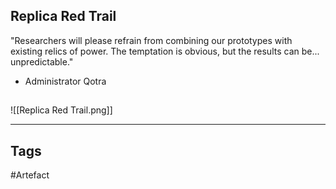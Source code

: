 ## Replica Red Trail
"Researchers will please refrain from combining our prototypes with existing relics of power.
The temptation is obvious, but the results can be... unpredictable."
- Administrator Qotra
## 
![[Replica Red Trail.png]]

---
## Tags
#Artefact